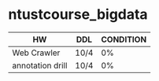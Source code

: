 # ntustcourse_bigdata
 
|      HW      |       DDL      |     CONDITION  |
|--------------|----------------|----------------|
|  Web Crawler |       10/4     |        0%      |
|annotation drill|     10/4     |        0%      |
 
